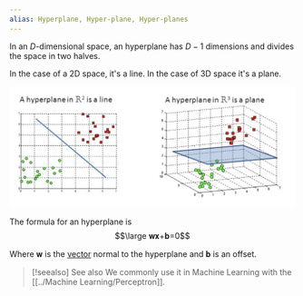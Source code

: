 ```yaml
---
alias: Hyperplane, Hyper-plane, Hyper-planes
---
```


In an $D$-dimensional space, an hyperplane has $D-1$ dimensions and divides the space in two halves.

In the case of a 2D space, it's a line. In the case of 3D space it's a plane.

![](../z_images/Pasted%20image%2020230806104105.png)

The formula for an hyperplane is
$$\large 𝐰𝐱+𝐛=0$$

Where 𝐰 is the [vector](Vectors.md) normal to the hyperplane and 𝐛 is an offset.


> [!seealso] See also
> We commonly use it in Machine Learning with the [[../Machine Learning/Perceptron]].
